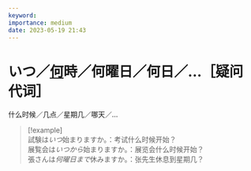 ```yaml
---
keyword: 
importance: medium
date: 2023-05-19 21:43
---
```


# いつ／[何](../N5%20Class%202/誰／どなた／何.md)時／何曜日／何日／…［疑问代词］

什么时候／几点／星期几／哪天／…

> [!example]  
> 試験は*いつ*始まりますか。：考试什么时候开始？  
> 展覧会は*いつから*始まりますか。：展览会什么时候开始？  
> 張さんは*何曜日まで*休みますか。：张先生休息到星期几？